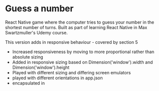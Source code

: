 # Guess a number 

React Native game where the computer tries to guess your number in the shortest number of turns. Built as part of learning React Native in Max Swartzmuller's Udemy course.

This version adds in responsive behaviour - covered by section 5

- Increased responsiveness by moving to more proportional rather than absolute sizing
- Added in responsive sizing based on Dimension('window').width and Dimension('window').height
- Played with different sizing and differing screen emulators
- played with different orientations in app.json
- encapsulated in <ScrollView>

